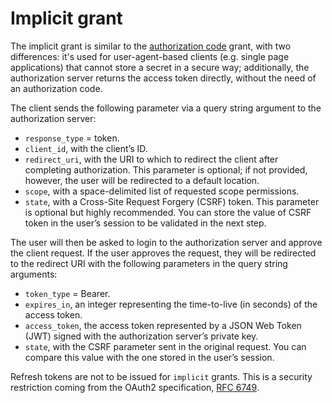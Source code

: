 # Implicit grant

The implicit grant is similar to the [authorization code](auth_code.md) grant,
with two differences: it's used for user-agent-based clients (e.g. single page
applications) that cannot store a secret in a secure way; additionally, the
authorization server returns the access token directly, without the need of an
authorization code.

The client sends the following parameter via a query string argument to the
authorization server:

- `response_type` = token.
- `client_id`, with the client’s ID.
- `redirect_uri`, with the URI to which to redirect the client after completing
  authorization. This parameter is optional; if not provided, however, the user
  will be redirected to a default location.
- `scope`, with a space-delimited list of requested scope permissions.
- `state`, with a Cross-Site Request Forgery (CSRF) token. This parameter is
  optional but highly recommended. You can store the value of CSRF token in the
  user’s session to be validated in the next step.

The user will then be asked to login to the authorization server and approve the
client request. If the user approves the request, they will be redirected to the
redirect URI with the following parameters in the query string arguments:

- `token_type` = Bearer.
- `expires_in`, an integer representing the time-to-live (in seconds) of the
  access token.
- `access_token`, the access token represented by a JSON Web Token (JWT) signed
  with the authorization server’s private key.
- `state`, with the CSRF parameter sent in the original request. You can compare
  this value with the one stored in the user’s session.

Refresh tokens are not to be issued for `implicit` grants. This is a security
restriction coming from the OAuth2 specification, [RFC 6749](https://tools.ietf.org/html/rfc6749#page-35).
